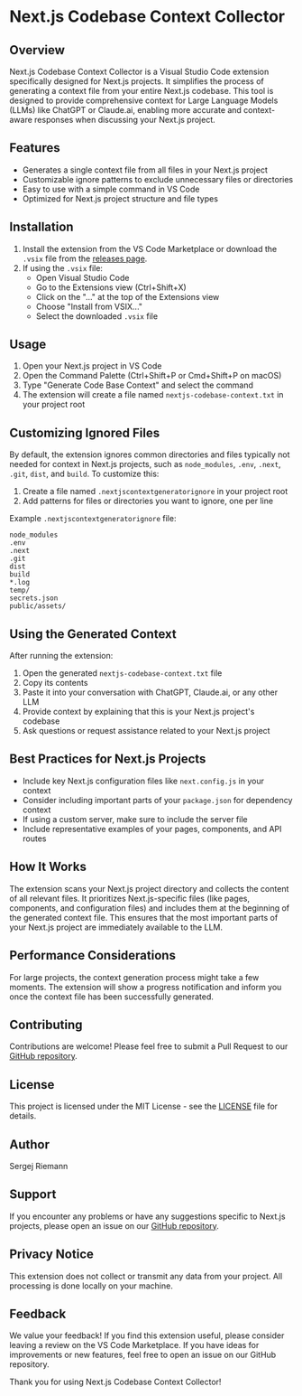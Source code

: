 # Next.js Codebase Context Collector

## Overview
Next.js Codebase Context Collector is a Visual Studio Code extension specifically designed for Next.js projects. It simplifies the process of generating a context file from your entire Next.js codebase. This tool is designed to provide comprehensive context for Large Language Models (LLMs) like ChatGPT or Claude.ai, enabling more accurate and context-aware responses when discussing your Next.js project.

## Features
- Generates a single context file from all files in your Next.js project
- Customizable ignore patterns to exclude unnecessary files or directories
- Easy to use with a simple command in VS Code
- Optimized for Next.js project structure and file types

## Installation
1. Install the extension from the VS Code Marketplace or download the `.vsix` file from the [releases page](https://github.com/Riemann-AI/nextjs-codebase-context-collector/releases).
2. If using the `.vsix` file:
   - Open Visual Studio Code
   - Go to the Extensions view (Ctrl+Shift+X)
   - Click on the "..." at the top of the Extensions view
   - Choose "Install from VSIX..."
   - Select the downloaded `.vsix` file

## Usage
1. Open your Next.js project in VS Code
2. Open the Command Palette (Ctrl+Shift+P or Cmd+Shift+P on macOS)
3. Type "Generate Code Base Context" and select the command
4. The extension will create a file named `nextjs-codebase-context.txt` in your project root

## Customizing Ignored Files
By default, the extension ignores common directories and files typically not needed for context in Next.js projects, such as `node_modules`, `.env`, `.next`, `.git`, `dist`, and `build`. To customize this:

1. Create a file named `.nextjscontextgeneratorignore` in your project root
2. Add patterns for files or directories you want to ignore, one per line

Example `.nextjscontextgeneratorignore` file:
```
node_modules
.env
.next
.git
dist
build
*.log
temp/
secrets.json
public/assets/
```

## Using the Generated Context
After running the extension:
1. Open the generated `nextjs-codebase-context.txt` file
2. Copy its contents
3. Paste it into your conversation with ChatGPT, Claude.ai, or any other LLM
4. Provide context by explaining that this is your Next.js project's codebase
5. Ask questions or request assistance related to your Next.js project

## Best Practices for Next.js Projects
- Include key Next.js configuration files like `next.config.js` in your context
- Consider including important parts of your `package.json` for dependency context
- If using a custom server, make sure to include the server file
- Include representative examples of your pages, components, and API routes

## How It Works
The extension scans your Next.js project directory and collects the content of all relevant files. It prioritizes Next.js-specific files (like pages, components, and configuration files) and includes them at the beginning of the generated context file. This ensures that the most important parts of your Next.js project are immediately available to the LLM.

## Performance Considerations
For large projects, the context generation process might take a few moments. The extension will show a progress notification and inform you once the context file has been successfully generated.

## Contributing
Contributions are welcome! Please feel free to submit a Pull Request to our [GitHub repository](https://github.com/Riemann-AI/nextjs-codebase-context-collector).

## License
This project is licensed under the MIT License - see the [LICENSE](LICENSE) file for details.

## Author
Sergej Riemann

## Support
If you encounter any problems or have any suggestions specific to Next.js projects, please open an issue on our [GitHub repository](https://github.com/Riemann-AI/nextjs-codebase-context-collector/issues).

## Privacy Notice
This extension does not collect or transmit any data from your project. All processing is done locally on your machine.

## Feedback
We value your feedback! If you find this extension useful, please consider leaving a review on the VS Code Marketplace. If you have ideas for improvements or new features, feel free to open an issue on our GitHub repository.

Thank you for using Next.js Codebase Context Collector!